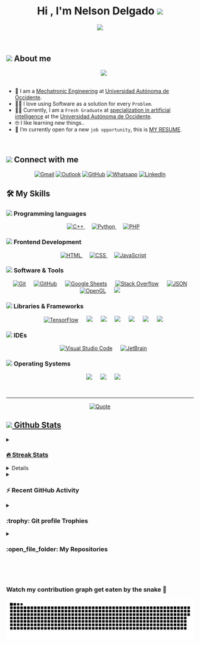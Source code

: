 <h1 align="center">Hi , I'm Nelson Delgado <img src="https://media.giphy.com/media/hvRJCLFzcasrR4ia7z/giphy.gif" width="35"></h1>
<p align="center">
  <a href="https://github.com/DenverCoder1/readme-typing-svg"><img src="https://readme-typing-svg.herokuapp.com?font=Time+New+Roman&color=%23C8BE25&size=25&center=true&vCenter=true&width=600&height=100&lines=Mechatronic+Engineer;Artificial+Intelligece+specialist+Student"></a>
</p>



<br>


	
## <picture><img src = "https://github.com/7oSkaaa/7oSkaaa/blob/main/Images/about_me.gif?raw=true" width = 50px></picture> About me

<picture> <img align="right" src="https://github.com/7oSkaaa/7oSkaaa/blob/main/Images/Right_Side.gif?raw=true" width = 250px></picture>

<br><br>

- :school: I am a  [Mechatronic Engineering](https://www.uao.edu.co/programa/ingenieria-mecatronica/) at [Universidad Autónoma de Occidente](https://www.uao.edu.co/).
- :technologist: I love using Software as a solution for every `Problem`.
- :student: Currently, I am a `Fresh Graduate` at [specialization in artificial intelligence](https://www.uao.edu.co/programa/especializacion-en-inteligencia-artificial/) at the [Universidad Autónoma de Occidente](https://www.uao.edu.co/).
- :nerd_face: I like learning new things..
- :thinking: I’m currently open for a new `job opportunity`, this is [MY RESUME](https://drive.google.com/file/d/1Z1Ozbkb9okdIUxcvK_49jv7DL6_Wl35t/view?usp=sharing).
<br>

## <picture> <img src="https://github.com/7oSkaaa/7oSkaaa/blob/main/Images/Connect-with-me.gif?raw=true" width="100px"> </picture> Connect with me
<p align="center">
	<a href="mailto:andres200148@gmail.com"><img src="https://img.shields.io/badge/gmail-%23EA4335.svg?style=plastic&logo=gmail&logoColor=white" alt="Gmail"/></a>
  <a href="mailto:nelsona2001@hotmail.com"><img src="https://img.shields.io/badge/Outlook-0078D4?style=for-the-badge&logo=microsoft-outlook&logoColor=white" alt="Outlook" width = 70px/></a>
	<a href="https://github.com/PandorasActor0"><img src="https://img.shields.io/badge/github-%23181717.svg?style=plastic&logo=github&logoColor=white" alt="GitHub"/></a>
	<a href="https://wa.me/573103477013"><img src="https://img.shields.io/badge/whatsapp-%2325D366.svg?style=plastic&logo=whatsapp&logoColor=white" alt="Whatsapp"/></a>
	<a href="https://www.linkedin.com/in/nelson-andres-delgado-machado/"><img src="https://img.shields.io/badge/linkedin-%230A66C2.svg?style=plastic&logo=linkedin&logoColor=white" alt="LinkedIn"/></a>
</p>



## 🛠️ My Skills

### <picture> <img src = "https://github.com/7oSkaaa/7oSkaaa/blob/main/Images/Programming_Languages.gif?raw=true" width = 50px>  </picture> Programming languages

<p align="center"> 
  &emsp;
  <a href="https://www.w3schools.com/cpp/" target="_blank"> 
    <img alt="C++" src="https://img.shields.io/badge/C++%20-%2300599C.svg?style=plastic&logo=c%2B%2B&logoColor=white">
  </a> 
  &emsp;
  <a href="https://www.python.org" target="_blank">
    <img alt="Python" src="https://img.shields.io/badge/Python%20-%2314354C.svg?style=plastic&logo=python&logoColor=white">
  </a>
  &emsp;
  <a href="" target="_blank">
  	<img alt="PHP" src="https://img.shields.io/badge/PHP-777BB4?style=for-the-badge&logo=php&logoColor=white" width = 50px/>
  </a>
		
</p>

### <picture> <img src = "https://github.com/7oSkaaa/7oSkaaa/blob/main/Images/Front_End.gif?raw=true" width = 50px>  </picture> Frontend Development
<p align="center"> 
  &emsp; 
  <a href="https://www.w3.org/html/" target="_blank"> 
   <img alt="HTML" src="https://img.shields.io/badge/HTML5%20-%23E34F26.svg?style=plastic&logo=html5&logoColor=white">
  </a>   
  &emsp;
  <a href="https://www.w3schools.com/css/" target="_blank">
    <img alt="CSS" src="https://img.shields.io/badge/CSS%20-%231572B6.svg?style=plastic&logo=css3&logoColor=white">
  </a> 
  &emsp;
  <a href="https://developer.mozilla.org/en-US/docs/Web/JavaScript" target="_blank"> 
     <img alt="JavaScript" src="https://img.shields.io/badge/JavaScript%20-%23F7DF1E.svg?style=plastic&logo=javascript&logoColor=black">
   </a>
</p>

 ### <picture> <img src = "https://github.com/7oSkaaa/7oSkaaa/blob/main/Images/Software_Tools.gif?raw=true" width = 50px>  </picture> Software & Tools
 
<p align="center">
  &emsp;
    <a href="#"><img alt="Git" src="https://img.shields.io/badge/Git%20-%23F05033.svg?style=plastic&logo=git&logoColor=white"></a>
  &emsp;
    <a href="#"><img alt="GitHub" src="https://img.shields.io/badge/github-%23181717.svg?style=plastic&logo=github&logoColor=white"></a>
  &emsp;
    <a href="#"><img alt="Google Sheets" src="https://img.shields.io/badge/Google%20Sheets%20-%2334A853.svg?style=plastic&logo=google%20sheets&logoColor=white"></a>
  &emsp;
    <a href="#"><img alt="Stack Overflow" src="https://img.shields.io/badge/-Stack%20Overflow-FE7A16?style=plastic&logo=stack-overflow&logoColor=white"></a>
  &emsp;
    <a href="#"><img alt="JSON" img src="https://img.shields.io/badge/json-%23000000.svg?style=plastic&logo=json&logoColor=white"></a>
  &emsp;
    <a href="#"><img alt="OpenGL" src="https://img.shields.io/badge/opengl-%235586A4.svg?style=plastic&logo=opengl&logoColor=white"/></a>
    &emsp;
    <a href="#"><img src="https://img.shields.io/badge/mysql-%234479A1.svg?&style=plastic&logo=mysql&logoColor=white"/></a>
   
</p>

### <picture> <img src="https://camo.githubusercontent.com/c1dcb74cc1c1835b1d716f5051499a2814c683c806b15f04b0eba492863703e9/68747470733a2f2f63646e2e6472696262626c652e636f6d2f75736572732f3733303730332f73637265656e73686f74732f363538313234332f6176656e746f2e676966" width = 50px></picture> Libraries & Frameworks
<p align="center">
&emsp;
    <a href="#"><img alt="TensorFlow" src="https://img.shields.io/badge/TensorFlow-FF6F00?style=for-the-badge&logo=tensorflow&logoColor=white" ></a>
 &emsp;
     <a href="#"><img src="https://img.shields.io/badge/numpy-%23013243.svg?style=for-the-badge&logo=numpy&logoColor=white" ></a>
&emsp;
	<a href="#"><img src="https://img.shields.io/badge/pandas-%23150458.svg?style=for-the-badge&logo=pandas&logoColor=white"></a>
&emsp;
	<a href="#"><img src="https://img.shields.io/badge/scikit--learn-%23F7931E.svg?style=for-the-badge&logo=scikit-learn&logoColor=white"/></a>
&emsp;
	<a href="#"><img src="https://img.shields.io/badge/Matplotlib-%23ffffff.svg?style=for-the-badge&logo=Matplotlib&logoColor=black"/></a>
&emsp;
	<a href="#"><img src="https://img.shields.io/badge/flask-%23000.svg?style=for-the-badge&logo=flask&logoColor=white"/></a>
&emsp;
	<a href="#"><img src="https://img.shields.io/badge/opencv-%23white.svg?style=for-the-badge&logo=opencv&logoColor=white"/></a>
</p>


 ### <picture> <img src = "https://github.com/7oSkaaa/7oSkaaa/blob/main/Images/IDEs.gif?raw=true" width = 50px>  </picture> IDEs
 
<p align="center">
  &emsp;
    <a href="#"><img alt="Visual Studio Code" src="https://img.shields.io/badge/Visual%20Studio%20Code-0078d7.svg?style=plastic&logo=visual-studio-code&logoColor=white"></a>
  &emsp;
    <a href="#"><img alt="JetBrain" src="https://img.shields.io/badge/jetbrains-%23000000.svg?style=plastic&logo=jetbrains&logoColor=white" /></a>
</p>

 ### <picture> <img src = "https://github.com/7oSkaaa/7oSkaaa/blob/main/Images/OS.gif?raw=true" width = 50px>  </picture> Operating Systems
 
<p align="center">
  &emsp;
    <a href="#"><img src="https://img.shields.io/badge/Linux-FCC624?style=plastic&logo=linux&logoColor=black"></a>
  &emsp;
    <a href="#"><img src="https://img.shields.io/badge/Ubuntu-E95420?style=plastic&logo=ubuntu&logoColor=white"></a>
  &emsp;
    <a href="#"><img src="https://img.shields.io/badge/Windows-0078D6?style=plastic&logo=windows&logoColor=white"></a>
</p>

<br> 

---

<p align = "center">
	<a href="https://github.com/piyushsuthar/github-readme-quotes"> <img alt = "Quote" src="https://quotes-github-readme.vercel.app/api?type=horizontal&theme=tokyonight&animation=grow_out_in&quoteCategory=programming">
</p>

## <picture> <img src = "https://github.com/7oSkaaa/7oSkaaa/blob/main/Images/Statistics.gif?raw=true" width = 50px>  </picture> Github Stats

<details><summary><h3> 🔥 Streak Stats</h3></summary>

----	

<p align="center"><img src="https://streak-stats.demolab.com?user=PandorasActor0" alt="GitHub Streak" /></p>

</details>
  
<details><summary><h3>💻 GitHub Profile Stats</h3></summary>

----
	
<p align="center">
    <a href="https://github-readme-stats.vercel.app/api?username=PandorasActor0&show_icons=true&count_private=true&locale=en&theme=tokyonight&layout=compact">
	    <img alt="PandorasActor0's Github Stats" src="https://github-readme-stats.vercel.app/api?username=PandorasActor0&show_icons=true&count_private=true&locale=en&theme=tokyonight&layout=compact" height="230px"/></a>
	  <img src="https://github-readme-stats.vercel.app/api/top-langs?username=PandorasActor0&langs_count=10&show_icons=true&locale=en&theme=tokyonight" alt="PandorasActor0" height="230px"/>
<br/>

  <b>Note:</b> Top languages is only a metric of the languages my public code consists of and doesn't reflect experience or skill level.
  </p>
</details>

<details><summary><h3>⚡ Recent GitHub Activity</h3></summary>

----
	
[![Nelson's github activity graph](https://github-readme-activity-graph.vercel.app/graph?username=PandorasActor0&theme=react-dark)](https://github-readme-activity-graph.vercel.app/graph?username=PandorasActor0&theme=react-dark)

 
</details>

<details><summary> <h3> :trophy: Git profile Trophies </h3></summary>

----
	
<p align="center"> <a href="https://github.com/ryo-ma/github-profile-trophy"><img src="https://github-profile-trophy.vercel.app/?username=PandorasActor0&layout=compact&theme=tokyonight&column=4&margin-w=15&margin-h=15" alt="PandorasActor0" /></a> </p>

[![An image of @pandorasactor0's Holopin badges, which is a link to view their full Holopin profile](https://holopin.me/pandorasactor0)](https://holopin.io/@pandorasactor0)
	
</details>
	
<details><summary><h3> :open_file_folder: My Repositories </h3></summary>

----
	
<div>
  <p align="center">
	<a href="https://github.com/PandorasActor0/LinkScribe">
      		<img src="https://github-readme-stats.vercel.app/api/pin/?username=PandorasActor0&repo=LinkScribe&theme=tokyonight" alt="GitHub Stats" />
    	</a>
	<a href="https://github.com/PandorasActor0/Human-pose-estimation">
      		<img src="https://github-readme-stats.vercel.app/api/pin/?username=PandorasActor0&repo=Human-pose-estimation&theme=tokyonight" alt="GitHub Stats" />
    	</a>
	<a href="https://github.com/PandorasActor0/Expense-tracker">
      		<img src="https://github-readme-stats.vercel.app/api/pin/?username=PandorasActor0&repo=Expense-tracker&theme=tokyonight" alt="GitHub Stats" />
    	</a>
	<a href="https://github.com/PandorasActor0/SpeechScriptResponder">
 		<img src="https://github-readme-stats.vercel.app/api/pin/?username=PandorasActor0&repo=SpeechScriptResponder&theme=tokyonight" alt="GitHub Stats" />
	</a>
  </p>
</div>
</details>

</br></br>
	
### Watch my contribution graph get eaten by the snake 🐍

<p align="center">
	<picture>
		  <source media="(prefers-color-scheme: dark)" srcset="https://raw.githubusercontent.com/PandorasActor0/PandorasActor0/output/github-contribution-grid-snake-dark.svg">
		  <source media="(prefers-color-scheme: light)" srcset="https://raw.githubusercontent.com/PandorasActor0/PandorasActor0/output/github-contribution-grid-snake.svg">
		  <img alt="github contribution grid snake animation" src="https://raw.githubusercontent.com/PandorasActor0/PandorasActor0/output/github-contribution-grid-snake.svg">
	</picture>
</p>
